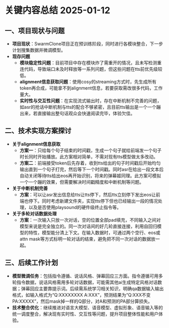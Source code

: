 # 关键内容总结 2025-01-12

## 一、项目现状与问题
- **项目现状**：SwarmClone项目正在预训练阶段，同时进行各模块整合，下一步计划搜集数据并微调模型。
- **现存问题**
    - **模块稳定性问题**：目前项目中存在模块炸了需重开的情况，且未写检测重连代码，导致端口未及时释放等一系列问题，但这些问题在tts前优先级较低。
    - **alignment信息获取问题**：使用cosy的streaming方式时，先生成所有token再合成，可能拿不到alignment信息，若要获取需改很多代码，工作量大。
    - **实时性与交互性问题**：在实现流式输出时，存在中断机制不完善的问题，如asr的抢话中断机制与tts的配合不够紧密，且目前tts输出是一个一个蹦出来，若直接输出整句话观众会快速阅读完毕，体验欠佳。

## 二、技术实现方案探讨
- **关于alignment信息获取**
    - **方案一**：只给每个句子结束的时间戳，生成一个句子就给前端发一个句子时长同时开始播放。此方案相对简单，不需对现有tts模型做太多改动。
    - **方案二**：前端接受token后先存着，收到tts给出的句子时间戳后开始均匀输出直到一个句子打完，然后等下一个时间戳。同时asr在给出一段文本后自动关闭等待tts给出eos再开始识别，将来的弹幕姬同理。此方案可模拟一个一个蹦的效果，但需要解决时间戳精度和中断机制等问题。
- **关于中断机制完善**
    - **方案**：可以让asr发出信息给tts让tts停下，然后tts立刻停下发出eos让前端也停下。同时考虑新建文件夹，实现tts停下但也已经输出一段的情况处理，以及是否使用playsound的硬件级终止指令等。
- **关于多轮对话数据处理**
    - **方案**：一次输入只放一次对话，空的位置全部pad填充，不同输入之间对模型来说是完全独立的。同一次对话间的好几轮直接连接，利用自回归模型的特性，模型能分清上下文。在输入数据时，可通过两个空行、eos或attn mask等方式标明一轮对话的结束，避免把不同一次对话的数据放一起。

## 三、后续工作计划
- **模型微调任务**：包括指令遵循、说话风格、弹幕回应三方面。指令遵循可用多轮指令数据，说话风格需用多轮对话数据，可能需其他ai生成特定风格对话数据；弹幕回应主要靠提示词。后续需系统学习相关知识，明确qa数据输入输出格式，如输入格式为“Q:XXXXXXXX  A:XXX”，预测结果为“Q:XXX不变 PA:XXXXX”，然后mask掉一样的Q部分，对A和预测的PA部分算损失。
- **技术整合优化**：继续推进对语言大模型、语音模型、虚拟形象、语音输入等的统一调度整合，解决现有实时性、交互性等问题，提升项目整体性能和用户体验。

